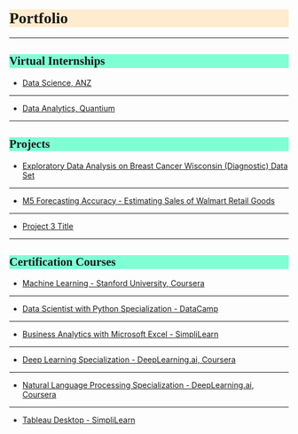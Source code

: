 <h1 style="background-color:BlanchedAlmond;font-family:Candara;">Portfolio</h1>

---

<h2 style="background-color:Aquamarine;font-family:Candara;">Virtual Internships</h2>

- [Data Science, ANZ](/Internships/ANZ.md)

---

- [Data Analytics, Quantium](/Internships/QUANT.md)

---

<h2 style="background-color:Aquamarine;font-family:Candara;">Projects</h2>

- [Exploratory Data Analysis on Breast Cancer Wisconsin (Diagnostic) Data Set](/Projects/EDA_Cancer.md)

---

- [M5 Forecasting Accuracy - Estimating Sales of Walmart Retail Goods](/Projects/M5.md)

---

- [Project 3 Title](http://example.com/)

---

<h2 style="background-color:Aquamarine;font-family:Candara;">Certification Courses</h2>

- [Machine Learning - Stanford University, Coursera](/Courses/ML.md)

---

- [Data Scientist with Python Specialization - DataCamp](/Courses/DSDC.md)

---

- [Business Analytics with Microsoft Excel - SimpliLearn](/Courses/BASL.md)

---

- [Deep Learning Specialization - DeepLearning.ai, Coursera](Courses/DL.md)

---

- [Natural Language Processing Specialization - DeepLearning.ai, Coursera](Courses/NLP.md)

---

- [Tableau Desktop - SimpliLearn](Courses/TDSL.md)
